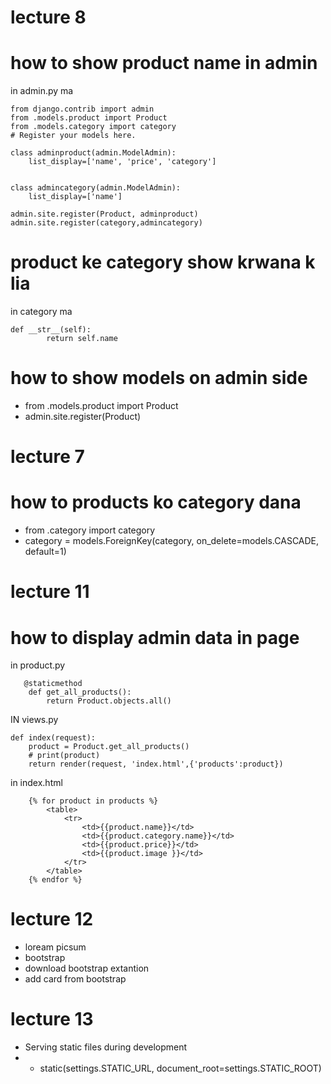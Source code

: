 # lecture 8
# how to show product name in admin
in admin.py ma 
```
from django.contrib import admin
from .models.product import Product
from .models.category import category
# Register your models here.

class adminproduct(admin.ModelAdmin):
    list_display=['name', 'price', 'category']


class admincategory(admin.ModelAdmin):
    list_display=['name']

admin.site.register(Product, adminproduct)
admin.site.register(category,admincategory)

```


# product ke category show krwana k lia 
in category ma 
```
def __str__(self):
        return self.name
```
# how to show models on admin side
* from .models.product import Product
* admin.site.register(Product)
# lecture 7
# how to products ko category dana
* from .category import category
* category = models.ForeignKey(category, on_delete=models.CASCADE, default=1)
# lecture 11
# how to display admin  data in page 
in product.py
```
   @staticmethod
    def get_all_products():
        return Product.objects.all()
```
IN views.py
```
def index(request):
    product = Product.get_all_products()
    # print(product)
    return render(request, 'index.html',{'products':product})
```
in index.html
```
    {% for product in products %}
        <table>
            <tr>
                <td>{{product.name}}</td>
                <td>{{product.category.name}}</td>
                <td>{{product.price}}</td>
                <td>{{product.image }}</td>
            </tr>
        </table>
    {% endfor %}
```

# lecture 12
* loream picsum
* bootstrap 
* download bootstrap extantion
* add card from bootstrap 
# lecture 13
* Serving static files during development
* + static(settings.STATIC_URL, document_root=settings.STATIC_ROOT)